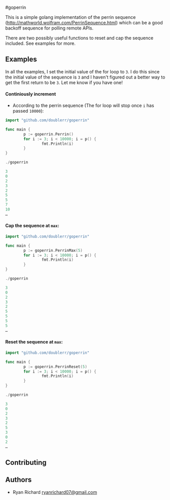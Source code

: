 #goperrin

This is a simple golang implementation of the perrin sequence (http://mathworld.wolfram.com/PerrinSequence.html) which can be a good backoff sequence for polling remote APIs.

There are two possibly useful functions to reset and cap the sequence included.  See examples for more.

## Examples

In all the examples, I set the initial value of the for loop to `3`. I do this since the initial value of the sequence is `3` and I haven't figured out a better way to get the first return to be `3`. Let me know if you have one!

#### Continiously increment 
 * According to the perrin sequence (The for loop will stop once `i` has passed `10000`):

```go
import "github.com/doublerr/goperrin"

func main {
        p := goperrin.Perrin()
        for i := 3; i < 10000; i = p() {
                fmt.Println(i)
        }
}

./goperrin

3
0
2
3
2
5
5
7
10
…
```

#### Cap the sequence at `max`:

```go
import "github.com/doublerr/goperrin"

func main {
        p := goperrin.PerrinMax(5)
        for i := 3; i < 10000; i = p() {
                fmt.Println(i)
        }
}

./goperrin

3
0
2
3
2
5
5
5
5
…
```

#### Reset the sequence at `max`:

```go
import "github.com/doublerr/goperrin"

func main {
        p := goperrin.PerrinReset(5)
        for i := 3; i < 10000; i = p() {
                fmt.Println(i)
        }
}

./goperrin

3
0
2
3
2
5
3
0
2
…
```

## Contributing

## Authors

* Ryan Richard <ryanrichard07@gmail.com>
